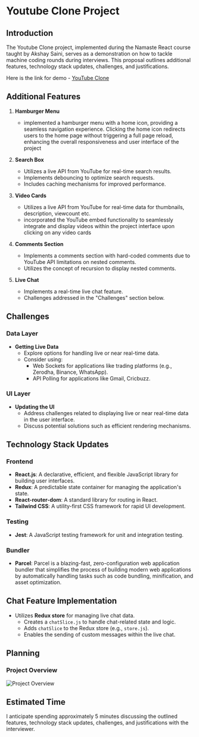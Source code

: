 # Youtube Clone Project

## Introduction

The Youtube Clone project, implemented during the Namaste React course taught by Akshay Saini, serves as a demonstration on how to tackle machine coding rounds during interviews. This proposal outlines additional features, technology stack updates, challenges, and justifications.

Here is the link for demo - [YouTube Clone](https://yt-clone-namastereact.netlify.app/)

## Additional Features

1. **Hamburger Menu**

   - implemented a hamburger menu with a home icon, providing a seamless navigation experience. Clicking the home icon redirects users to the home page without triggering a full page reload, enhancing the overall responsiveness and user interface of the project

2. **Search Box**

   - Utilizes a live API from YouTube for real-time search results.
   - Implements debouncing to optimize search requests.
   - Includes caching mechanisms for improved performance.

3. **Video Cards**

   - Utilizes a live API from YouTube for real-time data for thumbnails, description, viewcount etc.
   - incorporated the YouTube embed functionality to seamlessly integrate and display videos within the project interface upon clicking on any video cards

4. **Comments Section**

   - Implements a comments section with hard-coded comments due to YouTube API limitations on nested comments.
   - Utilizes the concept of recursion to display nested comments.

5. **Live Chat**
   - Implements a real-time live chat feature.
   - Challenges addressed in the "Challenges" section below.

## Challenges

### Data Layer

- **Getting Live Data**
  - Explore options for handling live or near real-time data.
  - Consider using:
    - Web Sockets for applications like trading platforms (e.g., Zerodha, Binance, WhatsApp).
    - API Polling for applications like Gmail, Cricbuzz.

### UI Layer

- **Updating the UI**
  - Address challenges related to displaying live or near real-time data in the user interface.
  - Discuss potential solutions such as efficient rendering mechanisms.

## Technology Stack Updates

### Frontend

- **React.js**: A declarative, efficient, and flexible JavaScript library for building user interfaces.
- **Redux**: A predictable state container for managing the application's state.
- **React-router-dom**: A standard library for routing in React.
- **Tailwind CSS**: A utility-first CSS framework for rapid UI development.

### Testing

- **Jest**: A JavaScript testing framework for unit and integration testing.

### Bundler

- **Parcel**: Parcel is a blazing-fast, zero-configuration web application bundler that simplifies the process of building modern web applications by automatically handling tasks such as code bundling, minification, and asset optimization.

## Chat Feature Implementation

- Utilizes **Redux store** for managing live chat data.
  - Creates a `chatSlice.js` to handle chat-related state and logic.
  - Adds `chatSlice` to the Redux store (e.g., `store.js`).
  - Enables the sending of custom messages within the live chat.

## Planning

### Project Overview

![Project Overview](src/images/planning.png)

## Estimated Time

I anticipate spending approximately 5 minutes discussing the outlined features, technology stack updates, challenges, and justifications with the interviewer.
